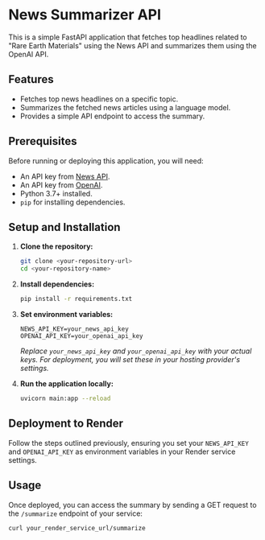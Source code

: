 # News Summarizer API

This is a simple FastAPI application that fetches top headlines related to "Rare Earth Materials" using the News API and summarizes them using the OpenAI API.

## Features

*   Fetches top news headlines on a specific topic.
*   Summarizes the fetched news articles using a language model.
*   Provides a simple API endpoint to access the summary.

## Prerequisites

Before running or deploying this application, you will need:

*   An API key from [News API](https://newsapi.org/).
*   An API key from [OpenAI](https://openai.com/).
*   Python 3.7+ installed.
*   `pip` for installing dependencies.

## Setup and Installation

1.  **Clone the repository:**

    ```bash
    git clone <your-repository-url>
    cd <your-repository-name>
    ```

2.  **Install dependencies:**

    ```bash
    pip install -r requirements.txt
    ```

3.  **Set environment variables:**

    ```env
    NEWS_API_KEY=your_news_api_key
    OPENAI_API_KEY=your_openai_api_key
    ```
    *Replace `your_news_api_key` and `your_openai_api_key` with your actual keys. For deployment, you will set these in your hosting provider's settings.*

4.  **Run the application locally:**

    ```bash
    uvicorn main:app --reload
    ```

## Deployment to Render

Follow the steps outlined previously, ensuring you set your `NEWS_API_KEY` and `OPENAI_API_KEY` as environment variables in your Render service settings.

## Usage

Once deployed, you can access the summary by sending a GET request to the `/summarize` endpoint of your service:

```bash
curl your_render_service_url/summarize
